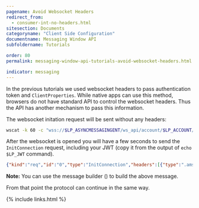 ```yaml
---
pagename: Avoid Websocket Headers
redirect_from:
  - consumer-int-no-headers.html
sitesection: Documents
categoryname: "Client Side Configuration"
documentname: Messaging Window API
subfoldername: Tutorials

order: 80
permalink: messaging-window-api-tutorials-avoid-websocket-headers.html

indicator: messaging
---
```


In the previous tutorials we used websocket headers to pass authentication token and ``ClientProperties``. While native apps can use this method, browsers do not have standard API to control the websocket headers. Thus the API has another mechanism to pass this information.

The websocket initation request will be sent without any headers:

```sh
wscat -k 60 -c "wss://$LP_ASYNCMESSAGINGENT/ws_api/account/$LP_ACCOUNT/messaging/consumer?v=3"
```

After the websocket is opened you will have a few seconds to send the ``InitConnection`` request, including your JWT (copy it from the output of ``echo $LP_JWT`` command).

```json
{"kind":"req","id":"0","type":"InitConnection","headers":[{"type":".ams.headers.ClientProperties","deviceFamily":"MOBILE","os":"ANDROID"},{"type":".ams.headers.ConsumerAuthentication","jwt":"__YOUR_JWT__"}]}
```

**Note:** You can use the message builder (<a href="consumer-int-msg-init-con.html"><i class="fa fa-magic" aria-hidden="true"></i></a>) to build the above message. 

From that point the protocol can continue in the same way.

{% include links.html %}

